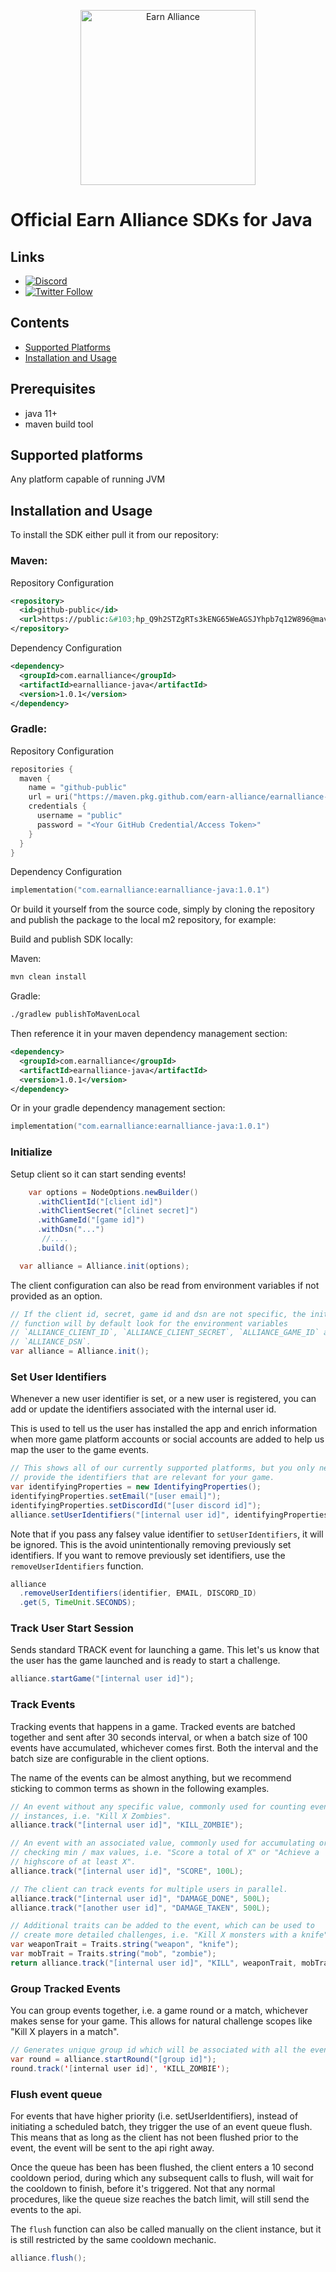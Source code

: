<p align="center">
  <a href="https://www.earnalliance.com?utm_source=github&utm_medium=logo" target="_blank">
    <img src="https://www.earnalliance.com/new/svgs/ea_logo.svg" alt="Earn Alliance" width="280">
  </a>
</p>

# Official Earn Alliance SDKs for Java

## Links

- [![Discord](https://img.shields.io/discord/926167446648397836)](http://discord.gg/2VqABVytBZ)
- [![Twitter Follow](https://img.shields.io/twitter/follow/earnalliance?label=Earn%20Alliance&style=social)](https://twitter.com/intent/follow?screen_name=earnalliance)

## Contents

- [Supported Platforms](#supported-platforms)
- [Installation and Usage](#installation-and-usage)

## Prerequisites
* java 11+
* maven build tool

## Supported platforms
Any platform capable of running JVM

## Installation and Usage

To install the SDK either pull it from our repository:

### Maven:

Repository Configuration
```xml
<repository>
  <id>github-public</id>
  <url>https://public:&#103;hp_Q9h2STZgRTs3kENG65WeAGSJYhpb7q12W896@maven.pkg.github.com/earn-alliance/earnalliance-java</url>
</repository>
```

Dependency Configuration
```xml
<dependency>
  <groupId>com.earnalliance</groupId>
  <artifactId>earnalliance-java</artifactId>
  <version>1.0.1</version>
</dependency>
```

### Gradle:
Repository Configuration
```kts
repositories {
  maven {
    name = "github-public"
    url = uri("https://maven.pkg.github.com/earn-alliance/earnalliance-java")
    credentials {
      username = "public"
      password = "<Your GitHub Credential/Access Token>"
    }
  }
}
```

Dependency Configuration
```kts
implementation("com.earnalliance:earnalliance-java:1.0.1")
```

Or build it yourself from the source code, simply by cloning the repository and publish the package to the local m2 repository, for example:

Build and publish SDK locally:

Maven:
```sh
mvn clean install
```

Gradle:
```sh
./gradlew publishToMavenLocal
```

Then reference it in your maven dependency management section:
```xml
<dependency>
  <groupId>com.earnalliance</groupId>
  <artifactId>earnalliance-java</artifactId>
  <version>1.0.1</version>
</dependency>
```
Or in your gradle dependency management section:
```kts
implementation("com.earnalliance:earnalliance-java:1.0.1")
```

### Initialize

Setup client so it can start sending events!

```java
    var options = NodeOptions.newBuilder()
      .withClientId("[client id]")
      .withClientSecret("[clinet secret]")
      .withGameId("[game id]")
      .withDsn("...")
       //....
      .build();

  var alliance = Alliance.init(options);
```

The client configuration can also be read from environment variables if not
provided as an option.

```java
// If the client id, secret, game id and dsn are not specific, the init
// function will by default look for the environment variables
// `ALLIANCE_CLIENT_ID`, `ALLIANCE_CLIENT_SECRET`, `ALLIANCE_GAME_ID` and
// `ALLIANCE_DSN`.
var alliance = Alliance.init();
```

### Set User Identifiers

Whenever a new user identifier is set, or a new user is registered, you can add or update the identifiers associated with the internal user id.

This is used to tell us the user has installed the app and enrich information when more game platform accounts or social accounts are added to help us map the user to the game events.

```java
// This shows all of our currently supported platforms, but you only need to
// provide the identifiers that are relevant for your game.
var identifyingProperties = new IdentifyingProperties();
identifyingProperties.setEmail("[user email]");
identifyingProperties.setDiscordId("[user discord id]");
alliance.setUserIdentifiers("[internal user id]", identifyingProperties);
```

Note that if you pass any falsey value identifier to `setUserIdentifiers`, it will be ignored.
This is the avoid unintentionally removing previously set identifiers. If you want
to remove previously set identifiers, use the `removeUserIdentifiers` function.

```java
alliance
  .removeUserIdentifiers(identifier, EMAIL, DISCORD_ID)
  .get(5, TimeUnit.SECONDS);
```

### Track User Start Session

Sends standard TRACK event for launching a game. This let's us know that the user
has the game launched and is ready to start a challenge.

```java
alliance.startGame("[internal user id]");
```

### Track Events

Tracking events that happens in a game. Tracked events are batched together and sent after 30 seconds interval, or when a batch size of 100 events have
accumulated, whichever comes first. Both the interval and the batch size are
configurable in the client options.

The name of the events can be almost anything, but we recommend sticking to
common terms as shown in the following examples.

```java
// An event without any specific value, commonly used for counting event
// instances, i.e. "Kill X Zombies".
alliance.track("[internal user id]", "KILL_ZOMBIE");

// An event with an associated value, commonly used for accumulating or
// checking min / max values, i.e. "Score a total of X" or "Achieve a
// highscore of at least X".
alliance.track("[internal user id]", "SCORE", 100L);

// The client can track events for multiple users in parallel.
alliance.track("[internal user id]", "DAMAGE_DONE", 500L);
alliance.track("[another user id]", "DAMAGE_TAKEN", 500L);

// Additional traits can be added to the event, which can be used to
// create more detailed challenges, i.e. "Kill X monsters with a knife".
var weaponTrait = Traits.string("weapon", "knife");
var mobTrait = Traits.string("mob", "zombie");
return alliance.track("[internal user id]", "KILL", weaponTrait, mobTrait);
```

### Group Tracked Events

You can group events together, i.e. a game round or a match, whichever makes
sense for your game. This allows for natural challenge scopes like "Kill X players
in a match".

```java
// Generates unique group id which will be associated with all the events
var round = alliance.startRound("[group id]");
round.track('[internal user id]', 'KILL_ZOMBIE');
```

### Flush event queue

For events that have higher priority (i.e. setUserIdentifiers), instead of
initiating a scheduled batch, they trigger the use of an event queue flush.
This means that as long as the client has not been flushed prior to the event,
the event will be sent to the api right away.

Once the queue has been has been flushed, the client enters a 10 second cooldown
period, during which any subsequent calls to flush, will wait for the cooldown
to finish, before it's triggered. Not that any normal procedures, like the queue
size reaches the batch limit, will still send the events to the api.

The `flush` function can also be called manually on the client instance, but
it is still restricted by the same cooldown mechanic.

```java
alliance.flush();
```
